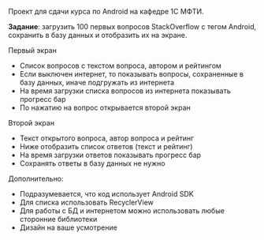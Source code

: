 Проект для сдачи курса по Android на кафедре 1С МФТИ.

**Задание**: загрузить 100 первых вопросов StackOverflow с тегом Android, сохранить в базу данных и отобразить их на экране.
  
  Первый экран
  - Список вопросов с текстом вопроса, автором и рейтингом
  - Если выключен интернет, то показывать вопросы, сохраненные в базу данных, иначе подгружать из интернета
  - На время загрузки списка вопросов из интернета показывать прогресс бар
  - По нажатию на вопрос открывается второй экран

  Второй экран
  - Текст открытого вопроса, автор вопроса и рейтинг
  - Ниже отобразить список ответов (текст и рейтинг)
  - На время загрузки ответов показывать прогресс бар
  - Сохранять ответы в базу данных не нужно

  Дополнительно:
  - Подразумевается, что код использует Android SDK
  - Для списка использовать RecyclerView
  - Для работы с БД и интернетом можно использовать любые сторонние библиотеки
  - Дизайн на ваше усмотрение
